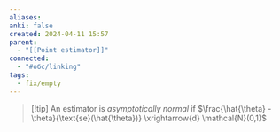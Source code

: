 ```yaml
---
aliases: 
anki: false
created: 2024-04-11 15:57
parent:
  - "[[Point estimator]]"
connected:
  - "#обс/linking"
tags:
  - fix/empty
---
```


> [!tip] An estimator is *asymptotically normal* if
$\frac{\hat{\theta} - \theta}{\text{se}(\hat{\theta})} \xrightarrow{d} \mathcal{N}(0,1)$

